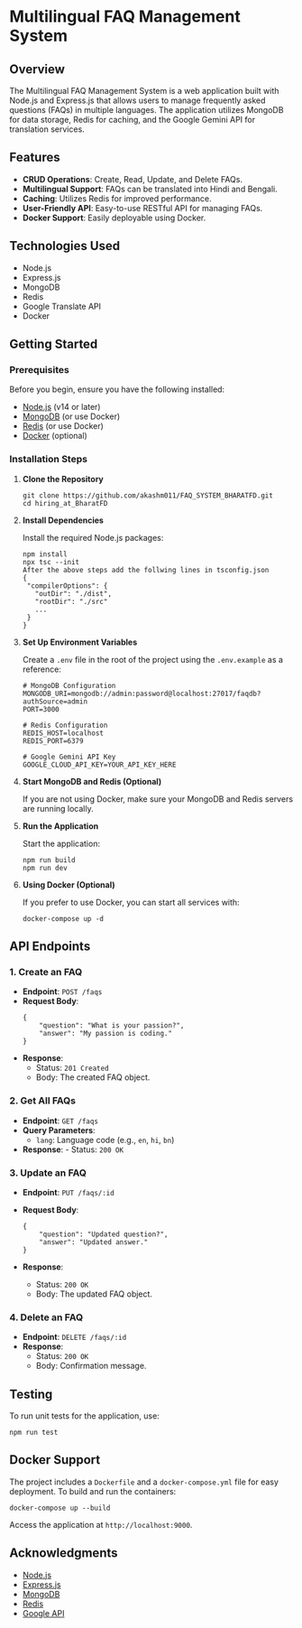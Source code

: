 # Multilingual FAQ Management System

## Overview

The Multilingual FAQ Management System is a web application built with Node.js and Express.js that allows users to manage frequently asked questions (FAQs) in multiple languages. The application utilizes MongoDB for data storage, Redis for caching, and the Google Gemini API for translation services.

## Features

- **CRUD Operations**: Create, Read, Update, and Delete FAQs.
- **Multilingual Support**: FAQs can be translated into Hindi and Bengali.
- **Caching**: Utilizes Redis for improved performance.
- **User-Friendly API**: Easy-to-use RESTful API for managing FAQs.
- **Docker Support**: Easily deployable using Docker.

## Technologies Used

- Node.js
- Express.js
- MongoDB
- Redis
- Google Translate API
- Docker

## Getting Started

### Prerequisites

Before you begin, ensure you have the following installed:

- [Node.js](https://nodejs.org/) (v14 or later)
- [MongoDB](https://www.mongodb.com/) (or use Docker)
- [Redis](https://redis.io/) (or use Docker)
- [Docker](https://www.docker.com/) (optional)

### Installation Steps

1. **Clone the Repository**

   ```
   git clone https://github.com/akashm011/FAQ_SYSTEM_BHARATFD.git
   cd hiring_at_BharatFD
   ```

2. **Install Dependencies**

   Install the required Node.js packages:

   ```
   npm install
   npx tsc --init
   After the above steps add the follwing lines in tsconfig.json
   {
    "compilerOptions": {
      "outDir": "./dist",
      "rootDir": "./src"
      ...
    }
   }

   ```

3. **Set Up Environment Variables**

   Create a `.env` file in the root of the project using the `.env.example` as a reference:

   ```
   # MongoDB Configuration
   MONGODB_URI=mongodb://admin:password@localhost:27017/faqdb?authSource=admin
   PORT=3000

   # Redis Configuration
   REDIS_HOST=localhost
   REDIS_PORT=6379

   # Google Gemini API Key
   GOOGLE_CLOUD_API_KEY=YOUR_API_KEY_HERE

   ```

4. **Start MongoDB and Redis (Optional)**

   If you are not using Docker, make sure your MongoDB and Redis servers are running locally.

5. **Run the Application**

   Start the application:

   ```
   npm run build
   npm run dev
   ```

6. **Using Docker (Optional)**

   If you prefer to use Docker, you can start all services with:

   ```
   docker-compose up -d
   ```

## API Endpoints

### 1. Create an FAQ

- **Endpoint**: `POST /faqs`
- **Request Body**:
  ```
  {
      "question": "What is your passion?",
      "answer": "My passion is coding."
  }
  ```
- **Response**:
  - Status: `201 Created`
  - Body: The created FAQ object.

### 2. Get All FAQs

- **Endpoint**: `GET /faqs`
- **Query Parameters**:
  - `lang`: Language code (e.g., `en`, `hi`, `bn`)
- **Response**: - Status: `200 OK`

### 3. Update an FAQ

- **Endpoint**: `PUT /faqs/:id`
- **Request Body**:

  ```
  {
      "question": "Updated question?",
      "answer": "Updated answer."
  }

  ```

- **Response**:
  - Status: `200 OK`
  - Body: The updated FAQ object.

### 4. Delete an FAQ

- **Endpoint**: `DELETE /faqs/:id`
- **Response**:
  - Status: `200 OK`
  - Body: Confirmation message.

## Testing

To run unit tests for the application, use:

```
npm run test
```

## Docker Support

The project includes a `Dockerfile` and a `docker-compose.yml` file for easy deployment. To build and run the containers:

```
docker-compose up --build
```

Access the application at `http://localhost:9000`.

## Acknowledgments

- [Node.js](https://nodejs.org/)
- [Express.js](https://expressjs.com/)
- [MongoDB](https://www.mongodb.com/)
- [Redis](https://redis.io/)
- [Google API](https://cloud.google.com/generative-ai/docs)
